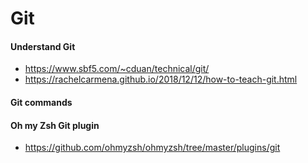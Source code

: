 # Git

#### Understand Git
- https://www.sbf5.com/~cduan/technical/git/
- https://rachelcarmena.github.io/2018/12/12/how-to-teach-git.html

#### Git commands


#### Oh my Zsh Git plugin
- https://github.com/ohmyzsh/ohmyzsh/tree/master/plugins/git